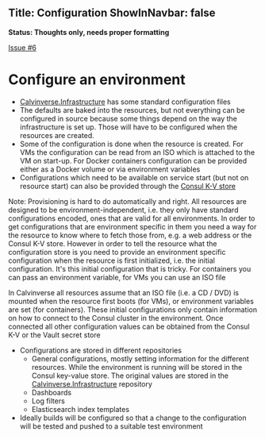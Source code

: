 Title: Configuration
ShowInNavbar: false
---

**Status: Thoughts only, needs proper formatting**

[Issue #6](https://github.com/Calvinverse/calvinverse.docs/issues/6)

# Configure an environment

* [Calvinverse.Infrastructure](https://github.com/Calvinverse/calvinverse.infrastructure)
  has some standard configuration files
* The defaults are baked into the resources, but not everything can be
  configured in source because some things depend on the way the infrastructure
  is set up. Those will have to be configured when the resources are created.
* Some of the configuration is done when the resource is created. For VMs the
  configuration can be read from an ISO which is attached to the VM on start-up.
  For Docker containers configuration can be provided either as a Docker volume
  or via environment variables
* Configurations which need to be available on service start (but not on resource
  start) can also be provided through the [Consul K-V store]()

Note: Provisioning is hard to do automatically and right. All resources are
designed to be environment-independent,
i.e. they only have standard configurations encoded, ones that are valid for all
environments. In order to get configurations that are environment specific in them
you need a way for the resource to know where to fetch those from, e.g.
a web address or the Consul K-V store. However in order to tell the resource
what the configuration store is you need to provide an environment specific
configuration when the resource is first initialized, i.e. the initial
configuration. It's this initial configuration that is tricky. For containers
you can pass an environment variable, for VMs you can use an ISO file

In Calvinverse all resources assume that an ISO file (i.e. a CD / DVD) is mounted
when the resource first boots (for VMs), or environment variables are set
(for containers). These initial configurations only contain information on
how to connect to the Consul cluster in the environment. Once connected
all other configuration values can be obtained from the Consul K-V or the
Vault secret store

- Configurations are stored in different repositories
  - General configurations, mostly setting information for the different resources. While the environment
    is running will be stored in the Consul key-value store. The original values are stored in the
    [Calvinverse.Infrastructure]() repository
  - Dashboards
  - Log filters
  - Elasticsearch index templates
- Ideally builds will be configured so that a change to the configuration will be tested and pushed
  to a suitable test environment
